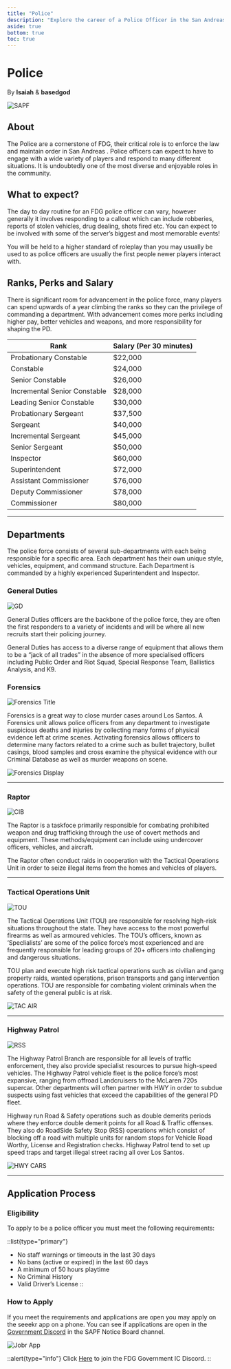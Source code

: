 ```yaml
---
title: "Police"
description: "Explore the career of a Police Officer in the San Andreas Police Force, understand the eligibility requires and learn how to apply!"
aside: true
bottom: true
toc: true
---
```


# Police

By **Isaiah** & **basedgod**

![SAPF](https://i.imgur.com/jp7MNSS.png)


## About
The Police are a cornerstone of FDG, their critical role is to enforce the law and maintain order in San Andreas . Police officers can expect to have to engage with a wide variety of players and respond to many different situations. It is undoubtedly one of the most diverse and enjoyable roles in the community.  

## What to expect? 
The day to day routine for an FDG police officer can vary, however generally it involves responding to a callout which can include robberies, reports of stolen vehicles, drug dealing, shots fired etc. You can expect to be involved with some of the server’s biggest and most memorable events!

You will be held to a higher standard of roleplay than you may usually be used to as police officers are usually the first people newer players interact with. 

## Ranks, Perks and Salary

There is significant room for advancement in the police force, many players can spend upwards of a year climbing the ranks so they can the privilege of commanding a department. With advancement comes more perks including higher pay, better vehicles and weapons, and more responsibility for shaping the PD. 

| **Rank** | **Salary (Per 30 minutes)**  |
|----------|------------------------------|
Probationary Constable | $22,000 
Constable | $24,000
Senior Constable | $26,000
Incremental Senior Constable | $28,000
Leading Senior Constable | $30,000
Probationary Sergeant | $37,500
Sergeant | $40,000
Incremental Sergeant |$45,000
Senior Sergeant | $50,000
Inspector | $60,000
Superintendent | $72,000
Assistant Commissioner | $76,000
Deputy Commissioner | $78,000
Commissioner | $80,000

---

## Departments
The police force consists of several sub-departments with each being responsible for a specific area. Each department has their own unique style, vehicles, equipment, and command structure. Each Department is commanded by a highly experienced Superintendent and Inspector.


### General Duties
![GD](https://i.imgur.com/Ry1Mi6y.png)

General Duties officers are the backbone of the police force, they are often the first responders to a variety of incidents and will be where all new recruits start their policing journey. 

General Duties has access to a diverse range of equipment that allows them to be a “jack of all trades” in the absence of more specialised officers including Public Order and Riot Squad, Special Response Team, Ballistics Analysis, and K9.


### Forensics
![Forensics Title](https://i.imgur.com/Rkp0urL.png)

Forensics is a great way to close murder cases around Los Santos. A Forensics unit allows police officers from any department to investigate suspicious deaths and injuries by collecting many forms of physical evidence left at crime scenes. Activating forensics allows officers to determine many factors related to a crime such as bullet trajectory, bullet casings, blood samples and cross examine the physical evidence with our Criminal Database as well as murder weapons on scene. 

![Forensics Display](https://i.imgur.com/XcKX76i.png)

---


### Raptor

![CIB](https://i.imgur.com/mJBBQMH.png)

The Raptor is a taskfoce primarily responsible for combating prohibited weapon and drug trafficking through the use of covert methods and equipment. These methods/equipment can include using undercover officers, vehicles, and aircraft.

The Raptor often conduct raids in cooperation with the Tactical Operations Unit in order to seize illegal items from the homes and vehicles of players. 

---


### Tactical Operations Unit

![TOU](https://i.imgur.com/Uh1AXWv.png)

The Tactical Operations Unit (TOU) are responsible for resolving high-risk situations throughout the state. They have access to the most powerful firearms as well as armoured vehicles. The TOU’s officers, known as ‘Speclialists’ are some of the police force’s most experienced and are frequently responsible for leading groups of 20+ officers into challenging and dangerous situations. 

TOU plan and execute high risk tactical operations such as civilian and gang property raids, wanted operations, prison transports and gang intervention operations. TOU are responsible for combating violent criminals when the safety of the general public is at risk.

![TAC AIR](https://i.imgur.com/d6a91FZ.png)

---


### Highway Patrol

![RSS](https://i.imgur.com/SalAOy5.png)

The Highway Patrol Branch are responsible for all levels of traffic enforcement, they also provide specialist resources to pursue high-speed vehicles. The Highway Patrol vehicle fleet is the police force’s most expansive, ranging from offroad Landcruisers to the McLaren 720s supercar. Other departments will often partner with HWY in order to subdue suspects using fast vehicles that exceed the capabilities of the general PD fleet. 

Highway run Road & Safety operations such as double demerits periods where they enforce double demerit points for all Road & Traffic offenses. They also do RoadSide Safety Stop (RSS) operations which consist of blocking off a road with multiple units for random stops for Vehicle Road Worthy, License and Registration checks. Highway Patrol tend to set up speed traps and target illegal street racing all over Los Santos.

![HWY CARS](https://i.imgur.com/lcsESNI.png)

---


## Application Process


### Eligibility
To apply to be a police officer you must meet the following requirements:

::list{type="primary"}
- No staff warnings or timeouts in the last 30 days
- No bans (active or expired) in the last 60 days
- A minimum of 50 hours playtime
- No Criminal History
- Valid Driver’s License
::

### How to Apply

If you meet the requirements and applications are open you may apply on the seeekr app on a phone. You can see if applications are open in the [Government Discord](https://discord.com/invite/UMfASun3A4) in the SAPF Notice Board channel.

![Jobr App](https://imgur.com/ZLv5RpL.png)

::alert{type="info"}
Click [Here](https://discord.com/invite/UMfASun3A4) to join the FDG Government IC Discord.
::
